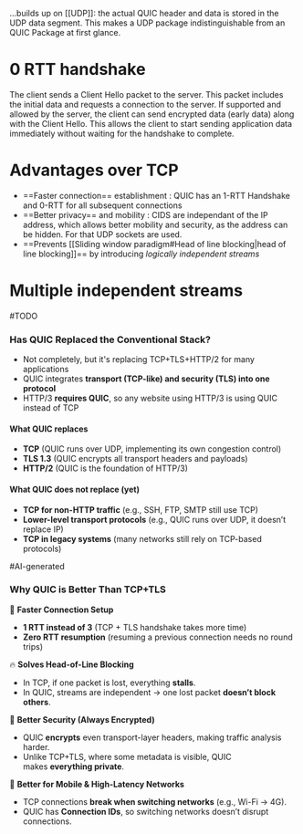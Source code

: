 ...builds up on [[UDP]]: the actual QUIC header and data is stored in the UDP data segment. This makes a UDP package indistinguishable from an QUIC Package at first glance. 
# 0 RTT handshake
The client sends a Client Hello packet to the server. This packet includes the initial data and requests a connection to the server. If supported and allowed by the server, the client can send encrypted data (early data) along with the Client Hello. This allows the client to start sending application data immediately without waiting for the handshake to complete.
# Advantages over TCP
- ==Faster connection== establishment : QUIC has an 1-RTT Handshake and 0-RTT for all subsequent connections
-  ==Better privacy== and mobility : CIDS are independant of the IP address, which allows better mobility and security, as the address can be hidden. For that UDP sockets are used.
- ==Prevents [[Sliding window paradigm#Head of line blocking|head of line blocking]]== by introducing *logically independent streams*
# Multiple independent streams
#TODO

### **Has QUIC Replaced the Conventional Stack?**
- Not completely, but it's replacing TCP+TLS+HTTP/2 for many applications
- QUIC integrates **transport (TCP-like) and security (TLS) into one protocol**  
- HTTP/3 **requires QUIC**, so any website using HTTP/3 is using QUIC instead of TCP

#### What QUIC replaces
- **TCP** (QUIC runs over UDP, implementing its own congestion control)
- **TLS 1.3** (QUIC encrypts all transport headers and payloads)
- **HTTP/2** (QUIC is the foundation of HTTP/3)
#### What QUIC does not replace (yet)
- **TCP for non-HTTP traffic** (e.g., SSH, FTP, SMTP still use TCP)
- **Lower-level transport protocols** (e.g., QUIC runs over UDP, it doesn’t replace IP)
- **TCP in legacy systems** (many networks still rely on TCP-based protocols)

#AI-generated 
### **Why QUIC is Better Than TCP+TLS**

🚀 **Faster Connection Setup**
- **1 RTT instead of 3** (TCP + TLS handshake takes more time)
- **Zero RTT resumption** (resuming a previous connection needs no round trips)

🔥 **Solves Head-of-Line Blocking**
- In TCP, if one packet is lost, everything **stalls**.
- In QUIC, streams are independent → one lost packet **doesn’t block others**.
    
🔐 **Better Security (Always Encrypted)**
- QUIC **encrypts** even transport-layer headers, making traffic analysis harder.
- Unlike TCP+TLS, where some metadata is visible, QUIC makes **everything private**.
    
📡 **Better for Mobile & High-Latency Networks**
- TCP connections **break when switching networks** (e.g., Wi-Fi → 4G).
- QUIC has **Connection IDs**, so switching networks doesn’t disrupt connections.